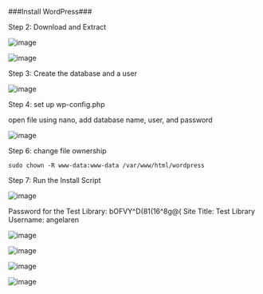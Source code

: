 ###Install WordPress###


Step 2: Download and Extract


![image](https://github.com/angela-ren/syslib2024/assets/58860495/e19d63ed-94ff-43b4-8dcd-b47edd96c267)


![image](https://github.com/angela-ren/syslib2024/assets/58860495/3eb43946-a716-49de-835b-6f956edd30d9)



Step 3: Create the database and a user

![image](https://github.com/angela-ren/syslib2024/assets/58860495/9d4adb30-77d8-4367-8a21-4748d44fbe13)







Step 4: set up wp-config.php


open file using nano, add database name, user, and password

![image](https://github.com/angela-ren/syslib2024/assets/58860495/46a4019a-6c65-4f66-9ec9-a1282852725d)



Step 6: change file ownership

`sudo chown -R www-data:www-data /var/www/html/wordpress`

Step 7: Run the Install Script

![image](https://github.com/angela-ren/syslib2024/assets/58860495/95ad53fc-8176-4f43-ba53-f266b31a407d)

Password for the Test Library: bOFVY^D(81(16^8g@(
Site Title: Test Library
Username: angelaren

![image](https://github.com/angela-ren/syslib2024/assets/58860495/d196116f-425c-4ed2-b807-ba4ed646fbd0)

![image](https://github.com/angela-ren/syslib2024/assets/58860495/22817efe-c64e-48a6-9125-86fa91027fb9)

![image](https://github.com/angela-ren/syslib2024/assets/58860495/e0523ed9-452a-42ab-aeef-4d31ddaebd87)

![image](https://github.com/angela-ren/syslib2024/assets/58860495/615e6b19-4e7e-4a45-ae14-05dd6d933853)












